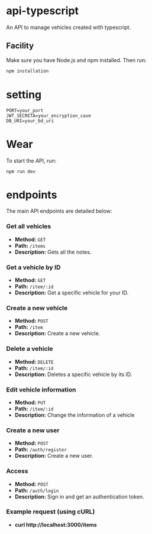 # api-typescript
An API to manage vehicles created with typescript.

## Facility

Make sure you have Node.js and npm installed. Then run:

```bash
npm installation
```

# setting
```
PORT=your_port
JWT_SECRETA=your_encryption_cave
DB_URI=your_bd_uri
```

# Wear

To start the API, run:
```
npm run dev
```


# endpoints

The main API endpoints are detailed below:

### Get all vehicles

- **Method:** `GET`
- **Path:** `/items`
- **Description:** Gets all the notes.

### Get a vehicle by ID

- **Method:** `GET`
- **Path:** `/item/:id`
- **Description:** Get a specific vehicle for your ID.

### Create a new vehicle

- **Method:** `POST`
- **Path:** `/item`
- **Description:** Create a new vehicle.

### Delete a vehicle

- **Method:** `DELETE`
- **Path:** `/item/:id`
- **Description:** Deletes a specific vehicle by its ID.

### Edit vehicle information

- **Method:** `PUT`
- **Path:** `/item/:id`
- **Description:** Change the information of a vehicle

### Create a new user

- **Method:** `POST`
- **Path:** `/auth/register`
- **Description:** Create a new user.

### Access

- **Method:** `POST`
- **Path:** `/auth/login`
- **Description:** Sign in and get an authentication token.


### Example request (using cURL)
- **curl http://localhost:3000/items**
